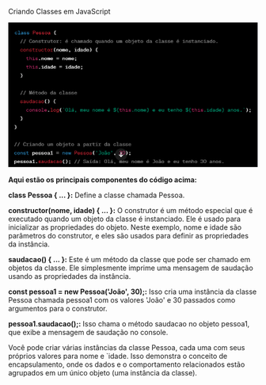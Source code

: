 Criando Classes em JavaScript

![Alt text](image.png)

**Aqui estão os principais componentes do código acima:**

**class Pessoa { ... }:** Define a classe chamada Pessoa.

**constructor(nome, idade) { ... }:** O construtor é um método especial que é executado quando um objeto da classe é instanciado. Ele é usado para inicializar as propriedades do objeto. Neste exemplo, nome e idade são parâmetros do construtor, e eles são usados para definir as propriedades da instância.

**saudacao() { ... }:** Este é um método da classe que pode ser chamado em objetos da classe. Ele simplesmente imprime uma mensagem de saudação usando as propriedades da instância.

**const pessoa1 = new Pessoa('João', 30);:** Isso cria uma instância da classe Pessoa chamada pessoa1 com os valores 'João' e 30 passados como argumentos para o construtor.

**pessoa1.saudacao();:** Isso chama o método saudacao no objeto pessoa1, que exibe a mensagem de saudação no console.

Você pode criar várias instâncias da classe Pessoa, cada uma com seus próprios valores para nome e `idade. Isso demonstra o conceito de encapsulamento, onde os dados e o comportamento relacionados estão agrupados em um único objeto (uma instância da classe).
